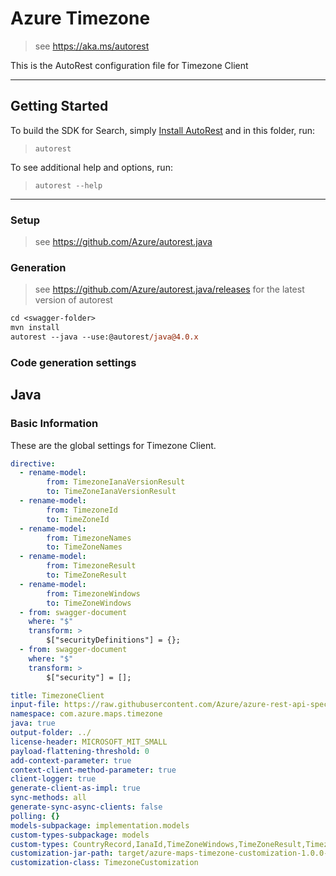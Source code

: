 # Azure Timezone

> see https://aka.ms/autorest

This is the AutoRest configuration file for Timezone Client

---

## Getting Started

To build the SDK for Search, simply [Install AutoRest](https://aka.ms/autorest/install) and in this folder, run:

> `autorest`

To see additional help and options, run:

> `autorest --help`

---

### Setup
> see https://github.com/Azure/autorest.java

### Generation
> see https://github.com/Azure/autorest.java/releases for the latest version of autorest
```ps
cd <swagger-folder>
mvn install
autorest --java --use:@autorest/java@4.0.x
```

### Code generation settings

## Java

### Basic Information

These are the global settings for Timezone Client.

``` yaml
directive:
  - rename-model:
        from: TimezoneIanaVersionResult
        to: TimeZoneIanaVersionResult  
  - rename-model:
        from: TimezoneId
        to: TimeZoneId
  - rename-model:
        from: TimezoneNames
        to: TimeZoneNames
  - rename-model:
        from: TimezoneResult
        to: TimeZoneResult
  - rename-model:
        from: TimezoneWindows
        to: TimeZoneWindows
  - from: swagger-document
    where: "$"
    transform: >
        $["securityDefinitions"] = {};
  - from: swagger-document
    where: "$"
    transform: >
        $["security"] = [];

title: TimezoneClient
input-file: https://raw.githubusercontent.com/Azure/azure-rest-api-specs/main/specification/maps/data-plane/Timezone/preview/1.0/timezone.json
namespace: com.azure.maps.timezone
java: true
output-folder: ../
license-header: MICROSOFT_MIT_SMALL
payload-flattening-threshold: 0
add-context-parameter: true
context-client-method-parameter: true
client-logger: true
generate-client-as-impl: true
sync-methods: all
generate-sync-async-clients: false
polling: {}
models-subpackage: implementation.models
custom-types-subpackage: models
custom-types: CountryRecord,IanaId,TimeZoneWindows,TimeZoneResult,TimezoneOptions,TimeZoneNames,TimeZoneId,TimeZoneIanaVersionResult,ReferenceTime,TimeTransition
customization-jar-path: target/azure-maps-timezone-customization-1.0.0-beta.1.jar
customization-class: TimezoneCustomization
```